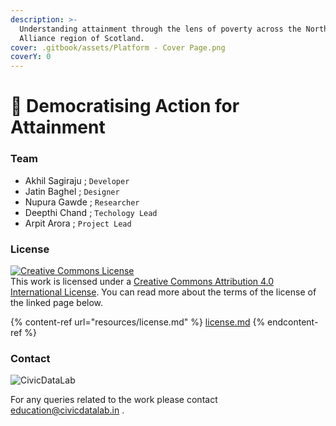 ```yaml
---
description: >-
  Understanding attainment through the lens of poverty across the Northern
  Alliance region of Scotland.
cover: .gitbook/assets/Platform - Cover Page.png
coverY: 0
---
```


# 📖 Democratising Action for Attainment

### Team

* Akhil Sagiraju ; `Developer`
* Jatin Baghel ; `Designer`
* Nupura Gawde ; `Researcher`
* Deepthi Chand ; `Techology Lead`
* Arpit Arora ; `Project Lead`

### License

[![Creative Commons License](https://i.creativecommons.org/l/by/4.0/88x31.png)](http://creativecommons.org/licenses/by/4.0/)\
This work is licensed under a [Creative Commons Attribution 4.0 International License](http://creativecommons.org/licenses/by/4.0/). You can read more about the terms of the license of the linked page below.

{% content-ref url="resources/license.md" %}
[license.md](resources/license.md)
{% endcontent-ref %}

### Contact

![CivicDataLab](.gitbook/assets/cdl\_logo.png)

For any queries related to the work please contact [education@civicdatalab.in](mailto:education@civicdatalab.in) .
